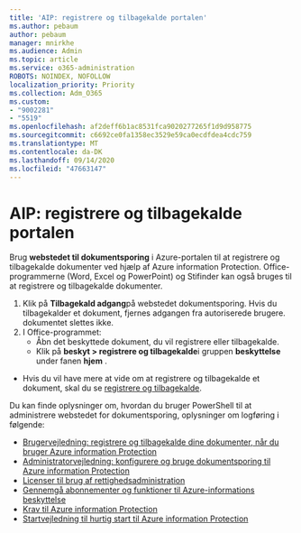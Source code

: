 ```yaml
---
title: 'AIP: registrere og tilbagekalde portalen'
ms.author: pebaum
author: pebaum
manager: mnirkhe
ms.audience: Admin
ms.topic: article
ms.service: o365-administration
ROBOTS: NOINDEX, NOFOLLOW
localization_priority: Priority
ms.collection: Adm_O365
ms.custom:
- "9002281"
- "5519"
ms.openlocfilehash: af2deff6b1ac8531fca9020277265f1d9d958775
ms.sourcegitcommit: c6692ce0fa1358ec3529e59ca0ecdfdea4cdc759
ms.translationtype: MT
ms.contentlocale: da-DK
ms.lasthandoff: 09/14/2020
ms.locfileid: "47663147"
---
```

# <a name="aip-track-and-revoke-portal"></a>AIP: registrere og tilbagekalde portalen

Brug **webstedet til dokumentsporing** i Azure-portalen til at registrere og tilbagekalde dokumenter ved hjælp af Azure information Protection. Office-programmerne (Word, Excel og PowerPoint) og Stifinder kan også bruges til at registrere og tilbagekalde dokumenter.

1. Klik på **Tilbagekald adgang**på webstedet dokumentsporing. Hvis du tilbagekalder et dokument, fjernes adgangen fra autoriserede brugere. dokumentet slettes ikke.
2. I Office-programmet:
    - Åbn det beskyttede dokument, du vil registrere eller tilbagekalde.
    - Klik på **beskyt > registrere og tilbagekalde**i gruppen **beskyttelse** under fanen **hjem** .

- Hvis du vil have mere at vide om at registrere og tilbagekalde et dokument, skal du se [registrere og tilbagekalde](https://docs.microsoft.com/azure/information-protection/rms-client/client-track-revoke).

Du kan finde oplysninger om, hvordan du bruger PowerShell til at administrere webstedet for dokumentsporing, oplysninger om logføring i følgende:
- [Brugervejledning: registrere og tilbagekalde dine dokumenter, når du bruger Azure information Protection](https://docs.microsoft.com/azure/information-protection/rms-client/client-track-revoke)
- [Administratorvejledning: konfigurere og bruge dokumentsporing til Azure information Protection](https://docs.microsoft.com/azure/information-protection/rms-client/client-admin-guide-document-tracking)
- [Licenser til brug af rettighedsadministration](https://docs.microsoft.com/azure/information-protection/configure-usage-rights#rights-management-use-license)
- [Gennemgå abonnementer og funktioner til Azure-informations beskyttelse](https://azure.microsoft.com/pricing/details/information-protection)
- [Krav til Azure information Protection](https://docs.microsoft.com/azure/information-protection/get-started/requirements)
- [Startvejledning til hurtig start til Azure information Protection](https://docs.microsoft.com/azure/information-protection/get-started/infoprotect-quick-start-tutorial)
